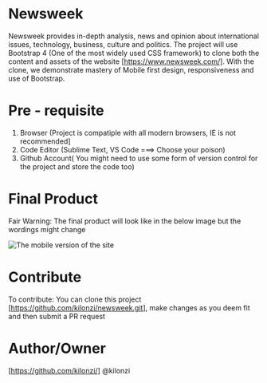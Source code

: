 # Newsweek
Newsweek provides in-depth analysis, news and opinion about international issues, technology, business, culture and politics.
The project will use Bootstrap 4 (One of the most widely used CSS framework) to clone both the content and assets of the website [https://www.newsweek.com/]. With the clone, we demonstrate mastery of Mobile first design, responsiveness and use of Bootstrap.

# Pre - requisite

1. Browser (Project is compatiple with all modern browsers, IE is not recommended]
2. Code Editor (Sublime Text, VS Code ===> Choose your poison)
3. Github Account( You might need to use some form of version control for the project and store the code too)

# Final Product
Fair Warning: The final product will look like in the below image but the wordings might change

![The mobile version of the site](https://user-images.githubusercontent.com/9586665/66577288-c6323b00-eb81-11e9-920b-7d89a287c334.png)

# Contribute

To contribute: You can clone this project [https://github.com/kilonzi/newsweek.git], make changes as you deem fit and then submit a PR request

# Author/Owner

[https://github.com/kilonzi/] 
@kilonzi
